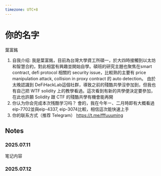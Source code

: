 ```yaml
---
timezone: UTC+8
---
```



# 你的名字
葉富銘
1. 自我介绍:
我是葉富銘，目前為台灣大學資工所碩一，於大四時接觸到以太坊和智慧合約，對此相當有興趣並開始自學。碩班的研究主題也聚焦在smart contract, defi protocol 相關的 security issue，比較熟的主要有 price manipulation attack, collision in proxy contract 的 auto detection。
由於太晚認識到 DeFiHackLab這個社群，導致之前的殘酷共學沒參加到，但我也有自己把 WTF solidity 上的教學看過。這次看到有新的共學便決定要參加，在此也許願 Solidity 跟 CTF 的殘酷共學有機會能再開
2. 你认为你会完成本次残酷学习吗？
會的，我在今年ㄧ、二月時即有大概看過eip-7702並與eip-4337, eip-3074比較，相信這次能快速上手
3. 你的联系方式（推荐 Telegram）
https://t.me/fffuuuming
## Notes

<!-- Content_START -->

### 2025.07.11

笔记内容

### 2025.07.12

<!-- Content_END -->
